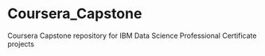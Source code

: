 # Coursera_Capstone
Coursera Capstone repository for IBM Data Science Professional Certificate projects
